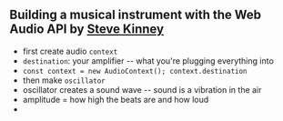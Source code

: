 Building a musical instrument with the Web Audio API by [Steve Kinney](http://twitter.com/stevekinney)
---

- first create audio `context`
- `destination`: your amplifier -- what you're plugging everything into
- `const context = new AudioContext(); context.destination`
- then make `oscillator`
- oscillator creates a sound wave -- sound is a vibration in the air
- amplitude = how high the beats are and how loud
-